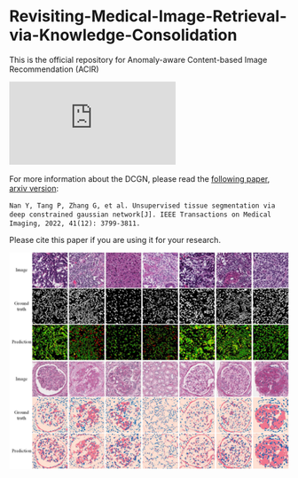 # Revisiting-Medical-Image-Retrieval-via-Knowledge-Consolidation
This is the official repository for Anomaly-aware Content-based Image Recommendation (ACIR)

![image](https://github.com/Nandayang/Revisiting-Medical-Image-Retrieval-via-Knowledge-Consolidation/blob/main/repo_arxiv/abstractFig.pdf)

For more information about the DCGN, please read the [following paper](https://ieeexplore.ieee.org/document/9844771), [arxiv version](https://arxiv.org/abs/2208.02912):  

    Nan Y, Tang P, Zhang G, et al. Unsupervised tissue segmentation via deep constrained gaussian network[J]. IEEE Transactions on Medical Imaging, 2022, 41(12): 3799-3811. 



Please cite this paper if you are using it for your research.

![image](https://github.com/Nandayang/Deep-Constrained-Gaussian-Network/blob/main/figs/SFig1.jpg)

